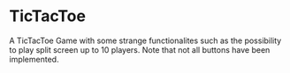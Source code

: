 # TicTacToe
A TicTacToe Game with some strange functionalites such as the possibility to play split screen up to 10 players. Note that not all buttons have been implemented.
